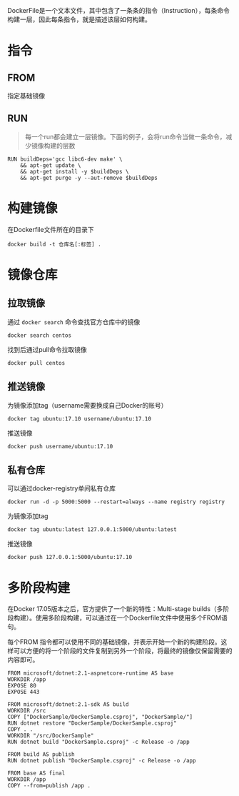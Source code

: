 DockerFile是一个文本文件，其中包含了一条条的指令（Instruction），每条命令构建一层，因此每条指令，就是描述该层如何构建。



# 指令

## FROM

指定基础镜像



## RUN

> 每一个run都会建立一层镜像。下面的例子，会将run命令当做一条命令，减少镜像构建的层数

```shell
RUN buildDeps='gcc libc6-dev make' \
    && apt-get update \
    && apt-get install -y $buildDeps \
    && apt-get purge -y --aut-remove $buildDeps
```





# 构建镜像

在Dockerfile文件所在的目录下

```shell
docker build -t 仓库名[:标签] .
```



# 镜像仓库

## 拉取镜像

通过 `docker search` 命令查找官方仓库中的镜像

```shell
docker search centos
```

找到后通过pull命令拉取镜像

```shell
docker pull centos
```



## 推送镜像

为镜像添加tag（username需要换成自己Docker的账号）

```shell
docker tag ubuntu:17.10 username/ubuntu:17.10
```

推送镜像

```shell
docker push username/ubuntu:17.10
```



## 私有仓库

可以通过docker-registry单间私有仓库

```shell
docker run -d -p 5000:5000 --restart=always --name registry registry
```

为镜像添加tag

```shell
docker tag ubuntu:latest 127.0.0.1:5000/ubuntu:latest
```

推送镜像

```shell
docker push 127.0.0.1:5000/ubuntu:17.10
```



# 多阶段构建

在Docker 17.05版本之后，官方提供了一个新的特性：Multi-stage builds（多阶段构建）。使用多阶段构建，可以通过在一个Dockerfile文件中使用多个FROM语句。

每个FROM 指令都可以使用不同的基础镜像，并表示开始一个新的构建阶段。这样可以方便的将一个阶段的文件复制到另外一个阶段，将最终的镜像仅保留需要的内容即可。

```shell
FROM microsoft/dotnet:2.1-aspnetcore-runtime AS base
WORKDIR /app
EXPOSE 80
EXPOSE 443

FROM microsoft/dotnet:2.1-sdk AS build
WORKDIR /src
COPY ["DockerSample/DockerSample.csproj", "DockerSample/"]
RUN dotnet restore "DockerSample/DockerSample.csproj"
COPY . .
WORKDIR "/src/DockerSample"
RUN dotnet build "DockerSample.csproj" -c Release -o /app

FROM build AS publish
RUN dotnet publish "DockerSample.csproj" -c Release -o /app

FROM base AS final
WORKDIR /app
COPY --from=publish /app .
```

